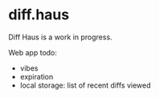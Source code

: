 # diff.haus

Diff Haus is a work in progress.

Web app todo:

-   vibes
-   expiration
-   local storage: list of recent diffs viewed
